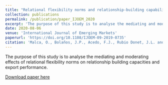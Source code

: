 ```yaml
---
title: "Relational flexibility norms and relationship-building capabilities as a mediating mechanism in export performance: insights from exporting SMEs in an emerging economy, Peru"
collection: publications
permalink: /publication/paper_IJOEM_2020
excerpt: 'The purpose of this study is to analyse the mediating and moderating effects of relational flexibility norms on relationship building capacities and export performance'
date: 2020-08-06
venue: 'International Journal of Emerging Markets'
paperurl: 'https://doi.org/10.1108/IJOEM-09-2019-0735'
citation: 'Malca, O., Bolaños, J.P., Acedo, F.J., Rubio Donet, J.L. and Peña-Vinces, J. (2021), &quot;Relational flexibility norms and relationship-building capabilities as a mediating mechanism in export performance: insights from exporting SMEs in an emerging economy, Peru&quot;, <i>International Journal of Emerging Markets, 16</i>(8), 1745-1768.'
---
```

The purpose of this study is to analyse the mediating and moderating effects of relational flexibility norms on relationship building capacities and export performance.

[Download paper here](http://jbolanoshurtado.github.io/files/Malca_Bolaños_(2020)_FINAL.pdf)
